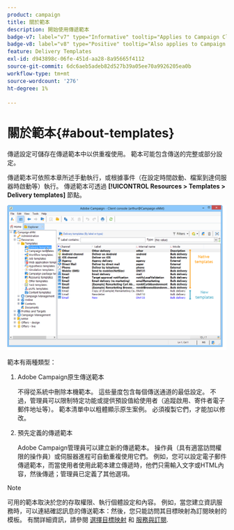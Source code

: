 ```yaml
---
product: campaign
title: 關於範本
description: 開始使用傳遞範本
badge-v7: label="v7" type="Informative" tooltip="Applies to Campaign Classic v7"
badge-v8: label="v8" type="Positive" tooltip="Also applies to Campaign v8"
feature: Delivery Templates
exl-id: d943898c-06fe-451d-aa28-8a95665f4112
source-git-commit: 6dc6aeb5adeb82d527b39a05ee70a9926205ea0b
workflow-type: tm+mt
source-wordcount: '276'
ht-degree: 1%

---
```


# 關於範本{#about-templates}



傳遞設定可儲存在傳遞範本中以供重複使用。 範本可能包含傳送的完整或部分設定。

傳遞範本可依照本章所述手動執行，或根據事件（在設定時間啟動、檔案到達伺服器時啟動等）執行。 傳遞範本可透過 **[!UICONTROL Resources > Templates > Delivery templates]** 節點。

![](assets/s_user_template_list.png)

範本有兩種類型：

1. Adobe Campaign原生傳送範本

   不得從系統中刪除本機範本。 這些量度包含每個傳送通道的最低設定。 不過，管理員可以限制特定功能或提供預設值給使用者（追蹤啟用、寄件者電子郵件地址等）。 範本清單中以粗體顯示原生案例。 必須複製它們，才能加以修改。

1. 預先定義的傳遞範本

   Adobe Campaign管理員可以建立新的傳遞範本。 操作員（具有適當訪問權限的操作員）或伺服器進程可自動重複使用它們。 例如，您可以設定電子郵件傳遞範本，而當使用者使用此範本建立傳遞時，他們只需輸入文字或HTML內容，然後傳遞；管理員已定義了其他選項。

>[!NOTE]
>
>可用的範本取決於您的存取權限、執行個體設定和內容。 例如，當您建立資訊服務時，可以連結確認訊息的傳送範本：然後，您只能訪問其目標映射為訂閱映射的模板。 有關詳細資訊，請參閱 [選擇目標映射](selecting-a-target-mapping.md) 和 [服務與訂閱](about-services-and-subscriptions.md).

